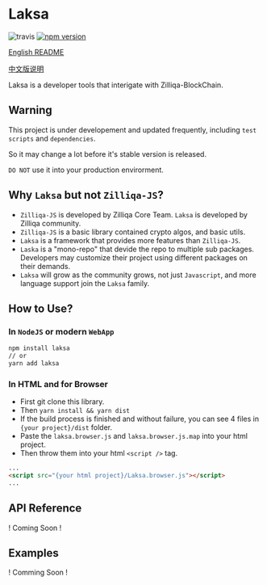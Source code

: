 # Laksa

![travis](https://travis-ci.com/FireStack-Lab/Laksa.svg?branch=master)
[![npm version](https://img.shields.io/npm/v/laksa.svg?style=flat-square)](https://www.npmjs.org/package/laksa)

[English README](./README.md)

[中文版说明](./docs/cn/index_cn.md)

Laksa is a developer tools that interigate with Zilliqa-BlockChain.

## Warning

This project is under developement and updated frequently, including `test scripts` and `dependencies`.

So it may change a lot before it's stable version is released.

`DO NOT` use it into your production envirorment.

## Why `Laksa` but not `Zilliqa-JS`?

- `Zilliqa-JS` is developed by Zilliqa Core Team. `Laksa` is developed by Zilliqa community.
- `Zilliqa-JS` is a basic library contained crypto algos, and basic utils.
- `Laksa` is a framework that provides more features than `Zilliqa-JS`.
- `Laska` is a "mono-repo" that devide the repo to multiple sub packages. Developers may customize their project using different packages on their demands.
- `Laksa` will grow as the community grows, not just `Javascript`, and more language support join the `Laksa` family.

## How to Use?

### In `NodeJS` or modern `WebApp`

```bash
npm install laksa
// or
yarn add laksa
```

### In HTML and for Browser

- First git clone this library.
- Then `yarn install && yarn dist`
- If the build process is finished and without failure, you can see 4 files in `{your project}/dist` folder.
- Paste the `laksa.browser.js` and `laksa.browser.js.map` into your html project.
- Then throw them into your html `<script />` tag.

```HTML
...
<script src="{your html project}/Laksa.browser.js"></script>
...
```

## API Reference

! Coming Soon !

## Examples

! Comming Soon !
